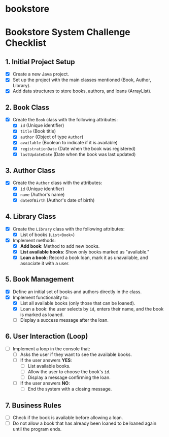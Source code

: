 # bookstore

# Bookstore System Challenge Checklist

## 1. Initial Project Setup

- [x] Create a new Java project.
- [x] Set up the project with the main classes mentioned (Book, Author, Library).
- [x] Add data structures to store books, authors, and loans (ArrayList).

## 2. Book Class

- [x] Create the `Book` class with the following attributes:
  - [x] `id` (Unique identifier)
  - [x] `title` (Book title)
  - [x] `author` (Object of type `Author`)
  - [x] `available` (Boolean to indicate if it is available)
  - [x] `registrationDate` (Date when the book was registered)
  - [x] `lastUpdateDate` (Date when the book was last updated)

## 3. Author Class

- [x] Create the `Author` class with the attributes:
  - [x] `id` (Unique identifier)
  - [x] `name` (Author's name)
  - [x] `dateOfBirth` (Author's date of birth)

## 4. Library Class

- [x] Create the `Library` class with the following attributes:
  - [x] List of books (`List<Book>`)
- [x] Implement methods:
  - [x] **Add book**: Method to add new books.
  - [x] **List available books**: Show only books marked as "available."
  - [x] **Loan a book**: Record a book loan, mark it as unavailable, and associate it with a user.

## 5. Book Management

- [x] Define an initial set of books and authors directly in the class.
- [x] Implement functionality to:
  - [x] List all available books (only those that can be loaned).
  - [x] Loan a book: the user selects by `id`, enters their name, and the book is marked as loaned.
  - [ ] Display a success message after the loan.

## 6. User Interaction (Loop)

- [ ] Implement a loop in the console that:
  - [ ] Asks the user if they want to see the available books.
  - [ ] If the user answers **YES**:
    - [ ] List available books.
    - [ ] Allow the user to choose the book's `id`.
    - [ ] Display a message confirming the loan.
  - [ ] If the user answers **NO**:
    - [ ] End the system with a closing message.

## 7. Business Rules

- [ ] Check if the book is available before allowing a loan.
- [ ] Do not allow a book that has already been loaned to be loaned again until the program ends.
